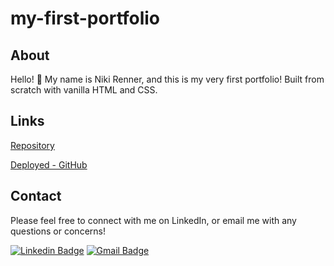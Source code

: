 # my-first-portfolio

## About

Hello! 👋 My name is Niki Renner, and this is my very first portfolio! Built from scratch with vanilla HTML and CSS.

## Links

[Repository](https://github.com/nrenner0211/my-first-portfolio)

[Deployed - GitHub](https://nrenner0211.github.io/my-first-portfolio/)

## Contact

Please feel free to connect with me on LinkedIn, or email me with any questions or concerns!

[![Linkedin Badge](https://img.shields.io/badge/-nrenner0211-blue?style=flat-square&logo=Linkedin&logoColor=white&link=https://www.linkedin.com/in/nrenner0211/)](https://www.linkedin.com/in/nrenner0211/)
[![Gmail Badge](https://img.shields.io/badge/-nrenner0211@gmail.com-c14438?style=flat-square&logo=Gmail&logoColor=white&link=mailto:nrenner0211@gmail.com)](mailto:nrenner0211@gmail.com)
